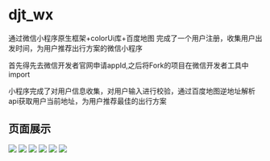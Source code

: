 # djt_wx
通过微信小程序原生框架+colorUi库+百度地图 完成了一个用户注册，收集用户出发时间，为用户推荐出行方案的微信小程序

 首先得先去微信开发者官网申请appId,之后将Fork的项目在微信开发者工具中import

 小程序完成了对用户信息收集，对用户输入进行校验，通过百度地图逆地址解析api获取用户当前地址，为用户推荐最佳的出行方案

## 页面展示
  ![](./img/注册1.PNG)  ![](./img/注册2.PNG)  ![](./img/效验.PNG)  ![](./img/选择出行.PNG)  ![](./img/用户出行列表.PNG)
  ![](./img/出行方案.PNG)

